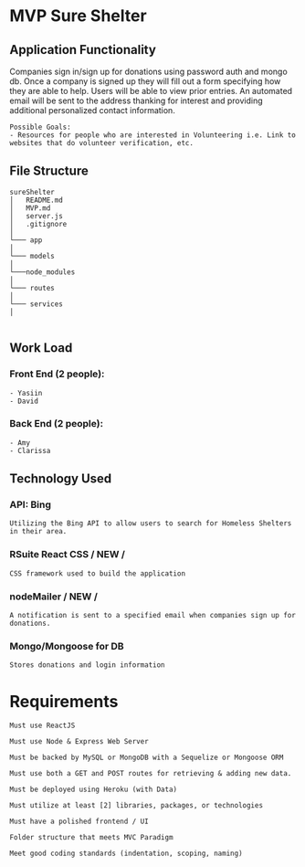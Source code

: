 # MVP Sure Shelter

## Application Functionality
Companies sign in/sign up for donations using password auth and mongo db. Once a company is signed up they will fill out a form specifying how they are able to help. Users will be able to view prior entries. An automated email will be sent to the address thanking for interest and providing additional personalized contact information.
    
    Possible Goals:
    - Resources for people who are interested in Volunteering i.e. Link to websites that do volunteer verification, etc.


## File Structure

```
sureShelter
│   README.md
│   MVP.md
│   server.js
│   .gitignore
│    
└─── app
│ 
└─── models
│    
└───node_modules
│    
└─── routes
│    
└─── services
│    
 
```


## Work Load


### Front End (2 people):
    - Yasiin
    - David
    

### Back End (2 people):
    - Amy
    - Clarissa
    

## Technology Used

### API: Bing
    Utilizing the Bing API to allow users to search for Homeless Shelters in their area.


### RSuite React CSS / NEW /
    CSS framework used to build the application

### nodeMailer / NEW /
    A notification is sent to a specified email when companies sign up for donations.

### Mongo/Mongoose for DB
    Stores donations and login information

# Requirements

    Must use ReactJS

    Must use Node & Express Web Server

    Must be backed by MySQL or MongoDB with a Sequelize or Mongoose ORM

    Must use both a GET and POST routes for retrieving & adding new data.

    Must be deployed using Heroku (with Data)

    Must utilize at least [2] libraries, packages, or technologies

    Must have a polished frontend / UI

    Folder structure that meets MVC Paradigm

    Meet good coding standards (indentation, scoping, naming)
